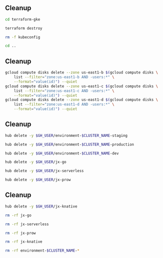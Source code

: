 <!-- .slide: class="center" -->
<!-- .slide: data-background="data-background="linear-gradient(to bottom right, rgba(25,151,181,0.8), rgba(87,185,72,0.8)), url(../img/background/cleanup.jpg) center / cover" -->
## Cleanup

```bash
cd terraform-gke

terraform destroy

rm -f kubeconfig

cd ..
```


<!-- .slide: class="center" -->
<!-- .slide: data-background="data-background="linear-gradient(to bottom right, rgba(25,151,181,0.8), rgba(87,185,72,0.8)), url(../img/background/cleanup.jpg) center / cover" -->
## Cleanup

```bash
gcloud compute disks delete --zone us-east1-b $(gcloud compute disks \
    list --filter="zone:us-east1-b AND -users:*" \
    --format="value(id)") --quiet
gcloud compute disks delete --zone us-east1-c $(gcloud compute disks \
    list --filter="zone:us-east1-c AND -users:*" \
    --format="value(id)") --quiet
gcloud compute disks delete --zone us-east1-d $(gcloud compute disks \
    list --filter="zone:us-east1-d AND -users:*" \
    --format="value(id)") --quiet
```


<!-- .slide: class="center" -->
<!-- .slide: data-background="data-background="linear-gradient(to bottom right, rgba(25,151,181,0.8), rgba(87,185,72,0.8)), url(../img/background/cleanup.jpg) center / cover" -->
## Cleanup

```bash
hub delete -y $GH_USER/environment-$CLUSTER_NAME-staging

hub delete -y $GH_USER/environment-$CLUSTER_NAME-production

hub delete -y $GH_USER/environment-$CLUSTER_NAME-dev

hub delete -y $GH_USER/jx-go

hub delete -y $GH_USER/jx-serverless

hub delete -y $GH_USER/jx-prow
```


<!-- .slide: class="center" -->
<!-- .slide: data-background="data-background="linear-gradient(to bottom right, rgba(25,151,181,0.8), rgba(87,185,72,0.8)), url(../img/background/cleanup.jpg) center / cover" -->
## Cleanup

```bash
hub delete -y $GH_USER/jx-knative

rm -rf jx-go

rm -rf jx-serverless

rm -rf jx-prow

rm -rf jx-knative

rm -rf environment-$CLUSTER_NAME-*
```
